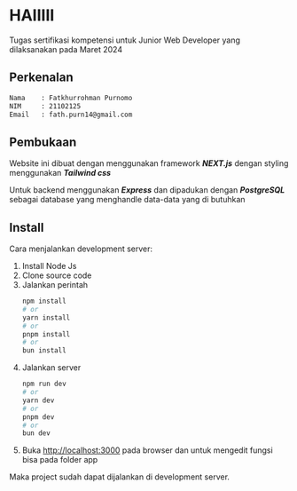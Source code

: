 # HAIIIII

Tugas sertifikasi kompetensi untuk Junior Web Developer yang dilaksanakan pada Maret 2024

## Perkenalan
``` bash
Nama    : Fatkhurrohman Purnomo
NIM     : 21102125
Email   : fath.purn14@gmail.com
```

## Pembukaan

Website ini dibuat dengan menggunakan framework ***NEXT.js*** dengan styling menggunakan ***Tailwind css***

Untuk backend menggunakan ***Express*** dan dipadukan dengan ***PostgreSQL*** sebagai database yang menghandle data-data yang di butuhkan

## Install

Cara menjalankan development server:

1. Install Node Js
2. Clone source code
3. Jalankan perintah 
    ```bash
    npm install
    # or
    yarn install
    # or
    pnpm install
    # or
    bun install
    ```
4. Jalankan server
    ```bash
    npm run dev
    # or
    yarn dev
    # or
    pnpm dev
    # or
    bun dev
    ```
5. Buka [http://localhost:3000](http://localhost:3000) pada browser dan untuk mengedit fungsi bisa pada folder app

Maka project sudah dapat dijalankan di development server.
